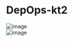 # DepOps-kt2
![image](https://github.com/VsevolodYatsuk/DepOps-kt2/assets/130091517/16082069-ea0a-43f9-aa1e-c583b1306446) <br>
![image](https://github.com/VsevolodYatsuk/DepOps-kt2/assets/130091517/59273e70-8ca3-4dc6-b746-f57a8f3a515e)

